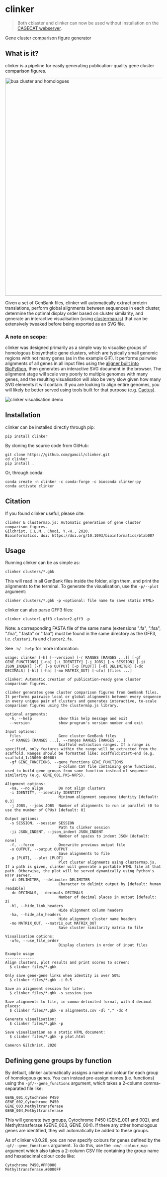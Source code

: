# clinker

>Both cblaster and clinker can now be used without installation on the [CAGECAT webserver](http://cagecat.bioinformatics.nl/).

Gene cluster comparison figure generator

## What is it?
clinker is a pipeline for easily generating publication-quality gene cluster
comparison figures.

<img src="images/figure.png" alt="bua cluster and homologues" width=700>

Given a set of GenBank files, clinker will automatically extract protein translations,
perform global alignments between sequences in each cluster, determine the
optimal display order based on cluster similarity, and generate an interactive
visualisation (using [clustermap.js](https://github.com/gamcil/clustermap.js))
that can be extensively tweaked before being exported as an SVG file.

### A note on scope:
clinker was designed primarily as a simple way to visualise groups of homologous
biosynthetic gene clusters, which are typically small genomic regions with not many genes
(as in the example GIF). It performs pairwise alignments of all genes in all input files using
the [aligner built into BioPython](https://biopython.org/docs/1.76/api/Bio.Align.html#Bio.Align.PairwiseAligner),
then generates an interactive SVG document in the browser.
The alignment stage will scale very poorly to multiple genomes with many genes, and the resulting
visualisation will also be very slow given how many SVG elements it will contain.
If you are looking to align entire genomes, you will likely be better served using 
tools built for that purpose (e.g. [Cactus](https://github.com/ComparativeGenomicsToolkit/cactus)).

![clinker visualisation demo](images/demo.gif)

## Installation
clinker can be installed directly through pip:

`pip install clinker`

By cloning the source code from GitHub:

```
git clone https://github.com/gamcil/clinker.git
cd clinker
pip install .
```

Or, through conda:

```
conda create -n clinker -c conda-forge -c bioconda clinker-py
conda activate clinker
```

## Citation
If you found clinker useful, please cite:
```
clinker & clustermap.js: Automatic generation of gene cluster comparison figures.
Gilchrist, C.L.M., Chooi, Y.-H., 2020.
Bioinformatics. doi: https://doi.org/10.1093/bioinformatics/btab007
```

## Usage
Running clinker can be as simple as:

`clinker clusters/*.gbk`

This will read in all GenBank files inside the folder, align them, and print
the alignments to the terminal. To generate the visualisation, use the `-p/--plot`
argument: 

`clinker clusters/*.gbk -p <optional: file name to save static HTML>`

clinker can also parse GFF3 files:

`clinker cluster1.gff3 cluster2.gff3 -p`

Note: a corresponding FASTA file of the same name (extensions ".fa", ".fsa", ".fna", ".fasta" or ".faa") must
be found in the same directory as the GFF3, i.e. `cluster1.fa` and `cluster2.fa`.

See `-h/--help` for more information:

```
usage: clinker [-h] [--version] [-r RANGES [RANGES ...]] [-gf GENE_FUNCTIONS] [-na] [-i IDENTITY] [-j JOBS] [-s SESSION] [-ji JSON_INDENT] [-f] [-o OUTPUT] [-p [PLOT]] [-dl DELIMITER] [-dc DECIMALS] [-hl] [-ha] [-mo MATRIX_OUT] [-ufo] [files ...]

clinker: Automatic creation of publication-ready gene cluster comparison figures.

clinker generates gene cluster comparison figures from GenBank files. It performs pairwise local or global alignments between every sequence in every unique pair of clusters and generates interactive, to-scale comparison figures using the clustermap.js library.

optional arguments:
  -h, --help            show this help message and exit
  --version             show program's version number and exit

Input options:
  files                 Gene cluster GenBank files
  -r RANGES [RANGES ...], --ranges RANGES [RANGES ...]
                        Scaffold extraction ranges. If a range is specified, only features within the range will be extracted from the scaffold. Ranges should be formatted like: scaffold:start-end (e.g. scaffold_1:15000-40000)
  -gf GENE_FUNCTIONS, --gene_functions GENE_FUNCTIONS
                        2-column CSV file containing gene functions, used to build gene groups from same function instead of sequence similarity (e.g. GENE_001,PKS-NRPS).

Alignment options:
  -na, --no_align       Do not align clusters
  -i IDENTITY, --identity IDENTITY
                        Minimum alignment sequence identity [default: 0.3]
  -j JOBS, --jobs JOBS  Number of alignments to run in parallel (0 to use the number of CPUs) [default: 0]

Output options:
  -s SESSION, --session SESSION
                        Path to clinker session
  -ji JSON_INDENT, --json_indent JSON_INDENT
                        Number of spaces to indent JSON [default: none]
  -f, --force           Overwrite previous output file
  -o OUTPUT, --output OUTPUT
                        Save alignments to file
  -p [PLOT], --plot [PLOT]
                        Plot cluster alignments using clustermap.js. If a path is given, clinker will generate a portable HTML file at that path. Otherwise, the plot will be served dynamically using Python's HTTP server.
  -dl DELIMITER, --delimiter DELIMITER
                        Character to delimit output by [default: human readable]
  -dc DECIMALS, --decimals DECIMALS
                        Number of decimal places in output [default: 2]
  -hl, --hide_link_headers
                        Hide alignment column headers
  -ha, --hide_aln_headers
                        Hide alignment cluster name headers
  -mo MATRIX_OUT, --matrix_out MATRIX_OUT
                        Save cluster similarity matrix to file

Visualisation options:
  -ufo, --use_file_order
                        Display clusters in order of input files

Example usage
-------------
Align clusters, plot results and print scores to screen:
  $ clinker files/*.gbk

Only save gene-gene links when identity is over 50%:
  $ clinker files/*.gbk -i 0.5

Save an alignment session for later:
  $ clinker files/*.gbk -s session.json

Save alignments to file, in comma-delimited format, with 4 decimal places:
  $ clinker files/*.gbk -o alignments.csv -dl "," -dc 4

Generate visualisation:
  $ clinker files/*.gbk -p

Save visualisation as a static HTML document:
  $ clinker files/*.gbk -p plot.html

Cameron Gilchrist, 2020
```

## Defining gene groups by function

By default, clinker automatically assigns a name and colour for each group of homologous genes.
You can instead pre-assign names (i.e. functions) using the `-gf/--gene_functions` argument, which
takes a 2-column comma-separated file like:

```
GENE_001,Cytochrome P450 
GENE_002,Cytochrome P450 
GENE_003,Methyltransferase
GENE_004,Methyltransferase
```

This will generate two groups, Cytochrome P450 (GENE_001 and 002), and Methyltransferase (GENE_003, GENE_004).
If there any other homologous genes are identified, they will automatically be added to these groups.

As of clinker v0.0.28, you can now specify colours for genes defined by the
`-gf/--gene_functions` argument. To do this, use the `-cm/--colour_map` argument which
also takes a 2-column CSV file containing the group name and hexadecimal colour code like:

```
Cytochrome P450,#FF0000
Methyltransferase,#0000FF
```
